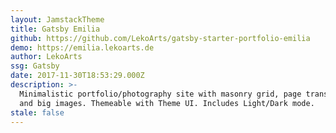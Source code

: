 ```yaml
---
layout: JamstackTheme
title: Gatsby Emilia
github: https://github.com/LekoArts/gatsby-starter-portfolio-emilia
demo: https://emilia.lekoarts.de
author: LekoArts
ssg: Gatsby
date: 2017-11-30T18:53:29.000Z
description: >-
  Minimalistic portfolio/photography site with masonry grid, page transitions
  and big images. Themeable with Theme UI. Includes Light/Dark mode.
stale: false
---
```

